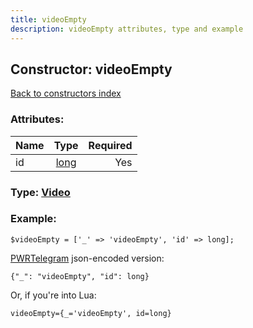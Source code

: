 ```yaml
---
title: videoEmpty
description: videoEmpty attributes, type and example
---
```

## Constructor: videoEmpty  
[Back to constructors index](index.md)



### Attributes:

| Name     |    Type       | Required |
|----------|:-------------:|---------:|
|id|[long](../types/long.md) | Yes|



### Type: [Video](../types/Video.md)


### Example:

```
$videoEmpty = ['_' => 'videoEmpty', 'id' => long];
```  

[PWRTelegram](https://pwrtelegram.xyz) json-encoded version:

```
{"_": "videoEmpty", "id": long}
```


Or, if you're into Lua:  


```
videoEmpty={_='videoEmpty', id=long}

```


